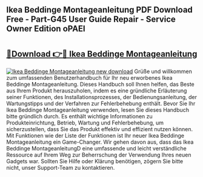 ## Ikea Beddinge Montageanleitung PDF Download Free - Part-G45 User Guide Repair - Service Owner Edition oPAEI

# <h2><a href="http://df7k0wf.blite.top/?on=Ikea+Beddinge+Montageanleitung">🔗Download 👉🔴 Ikea Beddinge Montageanleitung</a></h2>

[![Ikea Beddinge Montageanleitung new download](https://i.imgur.com/lujVjoI.png)](http://df7k0wf.blite.top/?on=Ikea+Beddinge+Montageanleitung)
Grüße und willkommen zum umfassenden Benutzerhandbuch für Ihr neu erworbenes Ikea Beddinge Montageanleitung. Dieses Handbuch soll Ihnen helfen, das Beste aus Ihrem Produkt herauszuholen, indem es eine gründliche Erläuterung seiner Funktionen, des Installationsprozesses, der Bedienungsanleitung, der Wartungstipps und der Verfahren zur Fehlerbehebung enthält. Bevor Sie Ihr Ikea Beddinge Montageanleitung verwenden, lesen Sie dieses Handbuch bitte gründlich durch. Es enthält wichtige Informationen zu Produkteinrichtung, Betrieb, Wartung und Fehlerbehebung, um sicherzustellen, dass Sie das Produkt effektiv und effizient nutzen können. Mit Funktionen wie der Liste der Funktionen ist Ihr neuer Ikea Beddinge Montageanleitung ein Game-Changer. Wir gehen davon aus, dass das Ikea Beddinge MontageanleitungD eine umfassende und leicht verständliche Ressource auf Ihrem Weg zur Beherrschung der Verwendung Ihres neuen Gadgets war. Sollten Sie Hilfe oder Klärung benötigen, zögern Sie bitte nicht, unser Support-Team zu kontaktieren.
